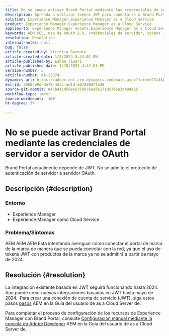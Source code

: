 ```yaml
---
title: No se puede activar Brand Portal mediante las credenciales de servidor a servidor de OAuth
description: Aprenda a utilizar tokens JWT para conectarse a Brand Portal, ya que OAuth Server-to-Server no es compatible.
solution: Experience Manager,Experience Manager as a Cloud Service
product: Experience Manager,Experience Manager as a Cloud Service
applies-to: Experience Manager Assets,Experience Manager as a Cloud Service,Experience Manager
keywords: AEM KCS, uso de OAuth 2.0, credenciales de servidor, tokens JWT,, Brand Portal, servidor a servidor
resolution: Resolution
internal-notes: null
bug: false
article-created-by: Victoria Barnato
article-created-date: 1/2/2024 5:44:01 PM
article-published-by: Eshaa Tiwari
article-published-date: 1/18/2024 4:47:01 PM
version-number: 3
article-number: KA-22074
dynamics-url: https://adobe-ent.crm.dynamics.com/main.aspx?forceUCI=1&pagetype=entityrecord&etn=knowledgearticle&id=80a2c382-96a9-ee11-be37-6045bd006268
exl-id: a9b8c99d-de78-4d3c-ad1d-a07208dffa48
source-git-commit: 845b416d58e6c359076edde171dc7e6a3d494e25
workflow-type: tm+mt
source-wordcount: '169'
ht-degree: 3%

---
```


# No se puede activar Brand Portal mediante las credenciales de servidor a servidor de OAuth


Brand Portal actualmente depende de JWT. No se admite el protocolo de autenticación de servidor a servidor OAuth.

## Descripción {#description}


### <b>Entorno </b>

- Experience Manager
- Experience Manager como Cloud Service


### <b>Problema/Síntomas</b>

AEM AEM AEM Está intentando averiguar cómo conectar el portal de marca de la marca de manera que se pueda conectar con la red, ya que el uso de tokens JWT con productos de la marca ya no se admitirá a partir de mayo de 2024.




## Resolución {#resolution}




La integración existente basada en JWT seguirá funcionando hasta 2024. Aún puede crear nuevas integraciones basadas en JWT hasta mayo de 2024.  Para crear una conexión de cuenta de servicio (JWT), siga estos pasos [pasos](https://experienceleague.adobe.com/docs/experience-manager-cloud-service/content/assets/brand-portal/configure-aem-assets-with-brand-portal.html?lang=en#createnewintegration) AEM en la Guía del usuario de as a Cloud Server de.



Para completar el proceso de configuración de los recursos de Experience Manager con Brand Portal, consulte [Configuración manual mediante la consola de Adobe Developer](https://experienceleague.adobe.com/docs/experience-manager-cloud-service/content/assets/brand-portal/configure-aem-assets-with-brand-portal.html?lang=en#manual-configuration) AEM en la Guía del usuario de as a Cloud Server de.
